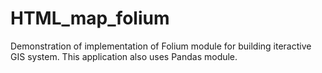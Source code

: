# HTML_map_folium
Demonstration of implementation of Folium module for building iteractive GIS system. This application also uses Pandas module.
